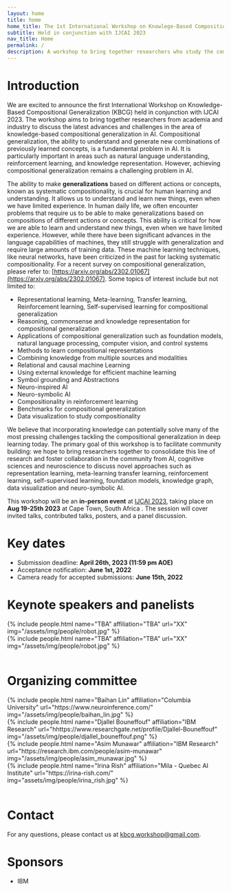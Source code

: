 ```yaml
---
layout: home
title: home
home_title: The 1st International Workshop on Knowlege-Based Compositional Generalization (KBCG)
subtitle: Held in conjunction with IJCAI 2023 
nav_title: Home
permalink: /
description: A workshop to bring together researchers who study the compositional generalization in AI, cognitive sciences and neuroscience with novel approaches such as representation learning, meta-learning, transfer learning, reinforcement learning, self-supervised learning, foundation models, knowledge graph, data visualization and neuro-symbolic AI.
---
```

# Introduction

We are excited to announce the first International Workshop on Knowledge-Based Compositional Generalization (KBCG) held in conjunction with IJCAI 2023. The workshop aims to bring together researchers from academia and industry to discuss the latest advances and challenges in the area of knowledge-based compositional generalization in AI. Compositional generalization, the ability to understand and generate new combinations of previously learned concepts, is a fundamental problem in AI. It is particularly important in areas such as natural language understanding, reinforcement learning, and knowledge representation. However, achieving compositional generalization remains a challenging problem in AI.

The ability to make **generalizations** based on different actions or concepts, known as systematic compositionality, is crucial for human learning and understanding. It allows us to understand and learn new things, even when we have limited experience. In human daily life, we often encounter problems that require us to be able to make generalizations based on compositions of different actions or concepts. This ability is critical for how we are able to learn and understand new things, even when we have limited experience. However, while there have been significant advances in the language capabilities of machines, they still struggle with generalization and require large amounts of training data. These machine learning techniques, like neural networks, have been criticized in the past for lacking systematic compositionality. For a recent survey on compositional generalization, please refer to: [https://arxiv.org/abs/2302.01067](https://arxiv.org/abs/2302.01067). Some topics of interest include but not limited to:

- Representational learning, Meta-learning, Transfer learning, Reinforcement learning, Self-supervised learning for compositional generalization
- Reasoning, commonsense and knowledge representation for compositional generalization
- Applications of compositional generalization such as foundation models, natural language
  processing, computer vision, and control systems
- Methods to learn compositional representations
- Combining knowledge from multiple sources and modalities
- Relational and causal machine Learning
- Using external knowledge for efficient machine learning
- Symbol grounding and Abstractions
- Neuro-inspired AI
- Neuro-symbolic AI
- Compositionality in reinforcement learning
- Benchmarks for compositional generalization
- Data visualization to study compositionality

We believe that incorporating knowledge can potentially solve many of the most pressing challenges tackling the compositional generalization in deep learning today. The primary goal of this workshop is to facilitate community building: we hope to bring researchers together to consolidate this line of research and foster collaboration in the community from AI, cognitive sciences and neuroscience to discuss novel approaches such as representation learning, meta-learning transfer learning, reinforcement learning, self-supervised learning, foundation models, knowledge graph, data visualization and neuro-symbolic AI.

This workshop will be an **in-person event** at [IJCAI 2023](https://ijcai-23.org/), taking place on **Aug 19-25th 2023** at Cape Town, South Africa . The session will cover invited talks, contributed talks, posters, and a panel discussion.

# Key dates

* Submission deadline: **April 26th, 2023 (11:59 pm AOE)**
* Acceptance notification: **June 1st, 2022**
* Camera ready for accepted submissions: **June 15th, 2022**

# Keynote speakers and panelists

<div class="row p-2 g-2">
      <div class="col-sm-3">
          {% include people.html name="TBA" affiliation="TBA" url="XX" img="/assets/img/people/robot.jpg" %}
      </div>
      <div class="col-sm-3">
          {% include people.html name="TBA" affiliation="TBA" url="XX" img="/assets/img/people/robot.jpg" %}
      </div>
  </div>
  <br>

# Organizing committee

<div class="row p-2 g-2">
      <div class="col-sm-3">
      {% include people.html name="Baihan Lin" affiliation="Columbia University" url="https://www.neuroinference.com/" img="/assets/img/people/baihan_lin.jpg" %}
      </div>
      <div class="col-sm-3">
  {% include people.html name="Djallel Bouneffouf" affiliation="IBM Research" url="hhttps://www.researchgate.net/profile/Djallel-Bouneffouf" img="/assets/img/people/djallel_bouneffouf.png" %}
      </div>
      <div class="col-sm-3">
  {% include people.html name="Asim Munawar" affiliation="IBM Research" url="https://research.ibm.com/people/asim-munawar" img="/assets/img/people/asim_munawar.jpg" %}
      </div>
      <div class="col-sm-3">
  {% include people.html name="Irina Rish" affiliation="Mila - Quebec AI Institute" url="https://irina-rish.com/" img="assets/img/people/irina_rish.jpg" %}
  </div>
  </div>
  <br>

# Contact

For any questions, please contact us at [kbcg.workshop@gmail.com](mailto:kbcg.workshop@gmail.com).

# Sponsors

* IBM
